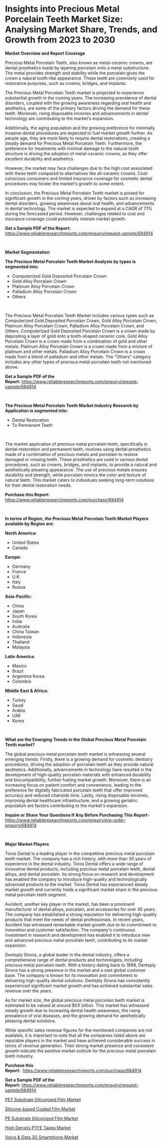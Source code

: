 <p><h1>Insights into Precious Metal Porcelain Teeth Market Size: Analysing Market Share, Trends, and Growth from 2023 to 2030</h1></p><p><strong>Market Overview and Report Coverage</strong></p>
<p><p>Precious Metal Porcelain Teeth, also known as metal-ceramic crowns, are dental prosthetics made by layering porcelain onto a metal substructure. The metal provides strength and stability while the porcelain gives the crown a natural tooth-like appearance. These teeth are commonly used for restorative purposes, such as crowns, bridges, and implants.</p><p>The Precious Metal Porcelain Teeth market is projected to experience substantial growth in the coming years. The increasing prevalence of dental disorders, coupled with the growing awareness regarding oral health and aesthetics, are some of the primary factors driving the demand for these teeth. Moreover, rising disposable incomes and advancements in dental technology are contributing to the market's expansion.</p><p>Additionally, the aging population and the growing preference for minimally invasive dental procedures are expected to fuel market growth further. As people age, they are more likely to require dental restorations, creating a steady demand for Precious Metal Porcelain Teeth. Furthermore, the preference for treatments with minimal damage to the natural tooth structure is driving the adoption of metal-ceramic crowns, as they offer excellent durability and aesthetics.</p><p>However, the market may face challenges due to the high cost associated with these teeth compared to alternatives like all-ceramic crowns. Cost-conscious consumers and limited insurance coverage for cosmetic dental procedures may hinder the market's growth to some extent.</p><p>In conclusion, the Precious Metal Porcelain Teeth market is poised for significant growth in the coming years, driven by factors such as increasing dental disorders, growing awareness about oral health, and advancements in dental technology. The market is expected to expand at a CAGR of 7.1% during the forecasted period. However, challenges related to cost and insurance coverage could potentially restrain market growth.</p></p>
<p><strong>Get a Sample PDF of the Report:</strong> <a href="https://www.reliableresearchreports.com/enquiry/request-sample/684914">https://www.reliableresearchreports.com/enquiry/request-sample/684914</a></p>
<p>&nbsp;</p>
<p><strong>Market Segmentation</strong></p>
<p><strong>The Precious Metal Porcelain Teeth Market Analysis by types is segmented into:</strong></p>
<p><ul><li>Computerized Gold Deposited Porcelain Crown</li><li>Gold Alloy Porcelain Crown</li><li>Platinum Alloy Porcelain Crown</li><li>Palladium Alloy Porcelain Crown</li><li>Others</li></ul></p>
<p>&nbsp;</p>
<p><p>The Precious Metal Porcelain Teeth Market includes various types such as Computerized Gold Deposited Porcelain Crown, Gold Alloy Porcelain Crown, Platinum Alloy Porcelain Crown, Palladium Alloy Porcelain Crown, and Others. Computerized Gold Deposited Porcelain Crown is a crown made by depositing a layer of gold onto a tooth-shaped ceramic core. Gold Alloy Porcelain Crown is a crown made from a combination of gold and other metals. Platinum Alloy Porcelain Crown is a crown made from a mixture of platinum and other metals. Palladium Alloy Porcelain Crown is a crown made from a blend of palladium and other metals. The "Others" category includes any other types of precious metal porcelain teeth not mentioned above.</p></p>
<p><strong>Get a Sample PDF of the Report:</strong>&nbsp;<a href="https://www.reliableresearchreports.com/enquiry/request-sample/684914">https://www.reliableresearchreports.com/enquiry/request-sample/684914</a></p>
<p>&nbsp;</p>
<p><strong>The Precious Metal Porcelain Teeth Market Industry Research by Application is segmented into:</strong></p>
<p><ul><li>Dental Restoration</li><li>To Permanent Teeth</li></ul></p>
<p>&nbsp;</p>
<p><p>The market application of precious metal porcelain teeth, specifically in dental restoration and permanent teeth, involves using dental prosthetics made of a combination of precious metals and porcelain to restore damaged or missing teeth. These prosthetics are used in various dental procedures, such as crowns, bridges, and implants, to provide a natural and aesthetically pleasing appearance. The use of precious metals ensures durability and strength, while porcelain mimics the color and texture of natural teeth. This market caters to individuals seeking long-term solutions for their dental restoration needs.</p></p>
<p><strong>Purchase this Report:</strong>&nbsp; <a href="https://www.reliableresearchreports.com/purchase/684914">https://www.reliableresearchreports.com/purchase/684914</a></p>
<p>&nbsp;</p>
<p><strong>In terms of Region, the Precious Metal Porcelain Teeth Market Players available by Region are:</strong></p>
<p>
    <p> <strong> North America: </strong>
        <ul>
            <li>United States</li>
            <li>Canada</li>
        </ul>
        </p> 
    <p> <strong> Europe: </strong>
        <ul>
            <li>Germany</li>
            <li>France</li>
            <li>U.K.</li>
            <li>Italy</li>
            <li>Russia</li>
        </ul>
        </p> 
    <p> <strong> Asia-Pacific: </strong>
        <ul>
            <li>China</li>
            <li>Japan</li>
            <li>South Korea</li>
            <li>India</li>
            <li>Australia</li>
            <li>China Taiwan</li>
            <li>Indonesia</li>
            <li>Thailand</li>
            <li>Malaysia</li>
        </ul>
        </p> 
    <p> <strong> Latin America: </strong>
        <ul>
            <li>Mexico</li>
            <li>Brazil</li>
            <li>Argentina Korea</li>
            <li>Colombia</li>
        </ul>
        </p> 
    <p> <strong> Middle East & Africa: </strong>
        <ul>
            <li>Turkey</li>
            <li>Saudi</li>
            <li>Arabia</li>
            <li>UAE</li>
            <li>Korea</li>
        </ul>
    </p>
    </p>
<p>&nbsp;</p>
<p><strong>What are the Emerging Trends in the Global Precious Metal Porcelain Teeth market?</strong></p>
<p><p>The global precious metal porcelain teeth market is witnessing several emerging trends. Firstly, there is a growing demand for cosmetic dentistry procedures, driving the adoption of porcelain teeth as they provide natural aesthetics. Additionally, advancements in technology have resulted in the development of high-quality porcelain materials with enhanced durability and biocompatibility, further fueling market growth. Moreover, there is an increasing focus on patient comfort and convenience, leading to the preference for digitally fabricated porcelain teeth that offer improved accuracy and reduced chairside time. Lastly, rising disposable incomes, improving dental healthcare infrastructure, and a growing geriatric population are factors contributing to the market's expansion.</p></p>
<p><strong>Inquire or Share Your Questions If Any Before Purchasing This Report</strong>- <a href="https://www.reliableresearchreports.com/enquiry/pre-order-enquiry/684914">https://www.reliableresearchreports.com/enquiry/pre-order-enquiry/684914</a></p>
<p>&nbsp;</p>
<p><strong>Major Market Players</strong></p>
<p><p>Toros Dental is a leading player in the competitive precious metal porcelain teeth market. The company has a rich history, with more than 30 years of experience in the dental industry. Toros Dental offers a wide range of innovative dental products, including precious metal porcelain teeth, dental alloys, and dental porcelain. Its strong focus on research and development has enabled the company to introduce high-quality and technologically advanced products to the market. Toros Dental has experienced steady market growth and currently holds a significant market share in the precious metal porcelain teeth segment.</p><p>Aurident, another key player in the market, has been a prominent manufacturer of dental alloys, porcelain, and accessories for over 45 years. The company has established a strong reputation for delivering high-quality products that meet the needs of dental professionals. In recent years, Aurident has witnessed remarkable market growth due to its commitment to innovation and customer satisfaction. The company's continuous investment in research and development has enabled it to introduce new and advanced precious metal porcelain teeth, contributing to its market expansion.</p><p>Dentsply Sirona, a global leader in the dental industry, offers a comprehensive range of dental products and technologies, including precious metal porcelain teeth. With a history dating back to 1899, Dentsply Sirona has a strong presence in the market and a vast global customer base. The company is known for its innovation and commitment to delivering high-quality dental solutions. Dentsply Sirona has consistently experienced significant market growth and has achieved substantial sales revenue over the years.</p><p>As for market size, the global precious metal porcelain teeth market is estimated to be valued at around $XX billion. This market has witnessed steady growth due to increasing dental health awareness, the rising prevalence of oral diseases, and the growing demand for aesthetically pleasing dental solutions.</p><p>While specific sales revenue figures for the mentioned companies are not available, it is important to note that all the companies listed above are reputable players in the market and have achieved considerable success in terms of revenue generation. Their strong market presence and consistent growth indicate the positive market outlook for the precious metal porcelain teeth industry.</p></p>
<p><strong>Purchase this Report:</strong>&nbsp;&nbsp;<a href="https://www.reliableresearchreports.com/purchase/684914">https://www.reliableresearchreports.com/purchase/684914</a></p>
<p></p>
<p><strong>Get a Sample PDF of the Report:</strong>&nbsp;<a href="https://www.reliableresearchreports.com/enquiry/request-sample/684914">https://www.reliableresearchreports.com/enquiry/request-sample/684914</a></p>
<p><p><a href="https://medium.com/@dianafisher1927/pet-substrate-siliconized-film-market-report-reveals-the-latest-trends-and-growth-opportunities-of-c5858777d84a">PET Substrate Siliconized Film Market</a></p><p><a href="https://medium.com/@annarussell1981/silicone-based-coated-film-market-size-reveals-the-best-marketing-channels-in-global-industry-cb5d28c24166">Silicone-based Coated Film Market</a></p><p><a href="https://medium.com/@avarobertson1969/pe-substrate-siliconized-film-market-focuses-on-market-share-size-and-projected-forecast-till-2030-a6c874fc5358">PE Substrate Siliconized Film Market</a></p><p><a href="https://github.com/RoccoManning/Market-Research-Report-List-2/blob/main/high-density-ptfe-tapes-market.md">High Density PTFE Tapes Market</a></p><p><a href="https://medium.com/@rebeccabower1903/voice-amp-data-3g-smartphone-market-exploring-market-share-market-trends-and-future-growth-849682cdbd79">Voice & Data 3G Smartphone Market</a></p></p>